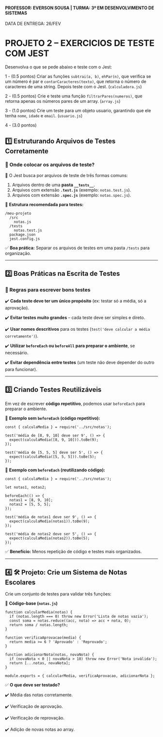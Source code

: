 #### PROFESSOR: EVERSON SOUSA | TURMA: 3º EM DESENVOLVIMENTO DE SISTEMAS

DATA DE ENTREGA: 26/FEV
# PROJETO 2 – EXERCICIOS DE TESTE COM JEST

Desenvolva o que se pede abaixo e teste com o Jest:

1 - (0.5 pontos) Criar as funções `subtrai(a, b)`, `ehPar(n)`, que verifica se um número é par e `contarCaracteres(texto)`, que retorna o número de caracteres de uma string. Depois teste com o Jest. (`calculadora.js`)

2 - (0.5 pontos) Crie e teste uma função `filtrarPares(numeros)`, que retorna apenas os números pares de um array. (`array.js`)

3 - (1.0 pontos) Crie um teste para um objeto usuario, garantindo que ele tenha `nome`, `idade` e `email`. (`usuario.js`)

4 - (3.0 pontos)

## **1️⃣ Estruturando Arquivos de Testes Corretamente**

### **📌 Onde colocar os arquivos de teste?**

📍 O Jest busca por arquivos de teste de três formas comuns:

1. Arquivos dentro de uma **pasta `__tests__`**.
2. Arquivos com extensão **`.test.js`** (exemplo: `notas.test.js`).
3. Arquivos com extensão **`.spec.js`** (exemplo: `notas.spec.js`).

📌 **Estrutura recomendada para testes:**

```
/meu-projeto
  /src
    notas.js
  /tests
    notas.test.js
  package.json
  jest.config.js

```

✅ **Boa prática:** Separar os arquivos de testes em uma pasta `/tests` para organização.

---

## **2️⃣ Boas Práticas na Escrita de Testes**

### **🔹 Regras para escrever bons testes**

✔️ **Cada teste deve ter um único propósito** (ex: testar só a média, só a aprovação).

✔️ **Evitar testes muito grandes** – cada teste deve ser simples e direto.

✔️ **Usar nomes descritivos** para os testes (`test('deve calcular a média corretamente')`).

✔️ **Utilizar `beforeEach` ou `beforeAll` para preparar o ambiente**, se necessário.

✔️ **Evitar dependência entre testes** (um teste não deve depender do outro para funcionar).

---

## **3️⃣ Criando Testes Reutilizáveis**

Em vez de escrever **código repetitivo**, podemos usar `beforeEach` para preparar o ambiente.

📌 **Exemplo sem `beforeEach` (código repetitivo):**

```
const { calculaMedia } = require('../src/notas');

test('média de [8, 9, 10] deve ser 9', () => {
  expect(calculaMedia([8, 9, 10])).toBe(9);
});

test('média de [5, 5, 5] deve ser 5', () => {
  expect(calculaMedia([5, 5, 5])).toBe(5);
});

```

📌 **Exemplo com `beforeEach` (reutilizando código):**

```
const { calculaMedia } = require('../src/notas');

let notas1, notas2;

beforeEach(() => {
  notas1 = [8, 9, 10];
  notas2 = [5, 5, 5];
});

test('média de notas1 deve ser 9', () => {
  expect(calculaMedia(notas1)).toBe(9);
});

test('média de notas2 deve ser 5', () => {
  expect(calculaMedia(notas2)).toBe(5);
});

```

✅ **Benefício:** Menos repetição de código e testes mais organizados.

---

## **4️⃣ 🛠️ Projeto: Crie um Sistema de Notas Escolares**

Crie um conjunto de testes para validar três funções:

📌 **Código-base (`notas.js`)**

```
function calcularMedia(notas) {
  if (notas.length === 0) throw new Error('Lista de notas vazia');
  const soma = notas.reduce((acc, nota) => acc + nota, 0);
  return soma / notas.length;
}

function verificaAprovacao(media) {
  return media >= 6 ? 'Aprovado' : 'Reprovado';
}

function adicionarNota(notas, novaNota) {
  if (novaNota < 0 || novaNota > 10) throw new Error('Nota inválida');
  return [...notas, novaNota];
}

module.exports = { calcularMedia, verificaAprovacao, adicionarNota };

```

✅ **O que deve ser testado?**

✔️ Média das notas corretamente.

✔️ Verificação de aprovação.

✔️ Verificação de reprovação.

✔️ Adição de novas notas ao array.

